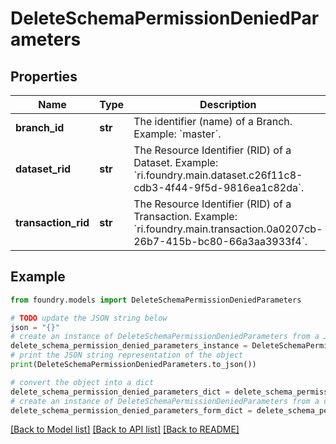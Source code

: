 # DeleteSchemaPermissionDeniedParameters

## Properties

Name | Type | Description | Notes
------------ | ------------- | ------------- | -------------
**branch_id** | **str** | The identifier (name) of a Branch. Example: \`master\`.  |
**dataset_rid** | **str** | The Resource Identifier (RID) of a Dataset. Example: \`ri.foundry.main.dataset.c26f11c8-cdb3-4f44-9f5d-9816ea1c82da\`.  |
**transaction_rid** | **str** | The Resource Identifier (RID) of a Transaction. Example: \`ri.foundry.main.transaction.0a0207cb-26b7-415b-bc80-66a3aa3933f4\`.  | \[optional\]

## Example

```python
from foundry.models import DeleteSchemaPermissionDeniedParameters

# TODO update the JSON string below
json = "{}"
# create an instance of DeleteSchemaPermissionDeniedParameters from a JSON string
delete_schema_permission_denied_parameters_instance = DeleteSchemaPermissionDeniedParameters.from_json(json)
# print the JSON string representation of the object
print(DeleteSchemaPermissionDeniedParameters.to_json())

# convert the object into a dict
delete_schema_permission_denied_parameters_dict = delete_schema_permission_denied_parameters_instance.to_dict()
# create an instance of DeleteSchemaPermissionDeniedParameters from a dict
delete_schema_permission_denied_parameters_form_dict = delete_schema_permission_denied_parameters.from_dict(delete_schema_permission_denied_parameters_dict)
```

[\[Back to Model list\]](../README.md#documentation-for-models) [\[Back to API list\]](../README.md#documentation-for-api-endpoints) [\[Back to README\]](../README.md)
